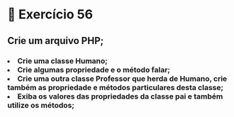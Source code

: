 # :dart: Exercício 56
## Crie um arquivo PHP;
### <li> Crie uma classe Humano; <br> <li> Crie algumas propriedade e o método falar; <br> <li> Crie uma outra classe Professor que herda de Humano, crie também as propriedade e métodos particulares desta classe; <br><li> Exiba os valores das propriedades da classe pai e também utilize os métodos;